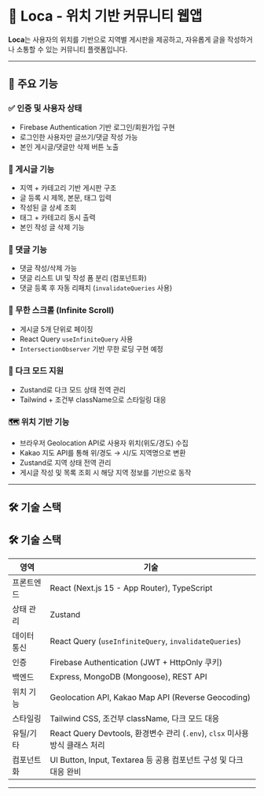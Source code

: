 # 🧭 Loca - 위치 기반 커뮤니티 웹앱

**Loca**는 사용자의 위치를 기반으로 지역별 게시판을 제공하고, 자유롭게 글을 작성하거나 소통할 수 있는 커뮤니티 플랫폼입니다.

---

## 📌 주요 기능

### ✅ 인증 및 사용자 상태

- Firebase Authentication 기반 로그인/회원가입 구현
- 로그인한 사용자만 글쓰기/댓글 작성 가능
- 본인 게시글/댓글만 삭제 버튼 노출

### 📝 게시글 기능

- 지역 + 카테고리 기반 게시판 구조
- 글 등록 시 제목, 본문, 태그 입력
- 작성된 글 상세 조회
- 태그 + 카테고리 동시 출력
- 본인 작성 글 삭제 기능

### 💬 댓글 기능

- 댓글 작성/삭제 가능
- 댓글 리스트 UI 및 작성 폼 분리 (컴포넌트화)
- 댓글 등록 후 자동 리패치 (`invalidateQueries` 사용)

### 🔄 무한 스크롤 (Infinite Scroll)

- 게시글 5개 단위로 페이징
- React Query `useInfiniteQuery` 사용
- `IntersectionObserver` 기반 무한 로딩 구현 예정

### 🌙 다크 모드 지원

- Zustand로 다크 모드 상태 전역 관리
- Tailwind + 조건부 className으로 스타일링 대응

### 🗺 위치 기반 기능

- 브라우저 Geolocation API로 사용자 위치(위도/경도) 수집
- Kakao 지도 API를 통해 위/경도 → 시/도 지역명으로 변환
- Zustand로 지역 상태 전역 관리
- 게시글 작성 및 목록 조회 시 해당 지역 정보를 기반으로 동작

---

## 🛠 기술 스택

## 🛠 기술 스택

| 영역        | 기술                                                                         |
| ----------- | ---------------------------------------------------------------------------- |
| 프론트엔드  | React (Next.js 15 - App Router), TypeScript                                  |
| 상태 관리   | Zustand                                                                      |
| 데이터 통신 | React Query (`useInfiniteQuery`, `invalidateQueries`)                        |
| 인증        | Firebase Authentication (JWT + HttpOnly 쿠키)                                |
| 백엔드      | Express, MongoDB (Mongoose), REST API                                        |
| 위치 기능   | Geolocation API, Kakao Map API (Reverse Geocoding)                           |
| 스타일링    | Tailwind CSS, 조건부 className, 다크 모드 대응                               |
| 유틸/기타   | React Query Devtools, 환경변수 관리 (`.env`), `clsx` 미사용 방식 클래스 처리 |
| 컴포넌트화  | UI Button, Input, Textarea 등 공용 컴포넌트 구성 및 다크 대응 완비           |

---
